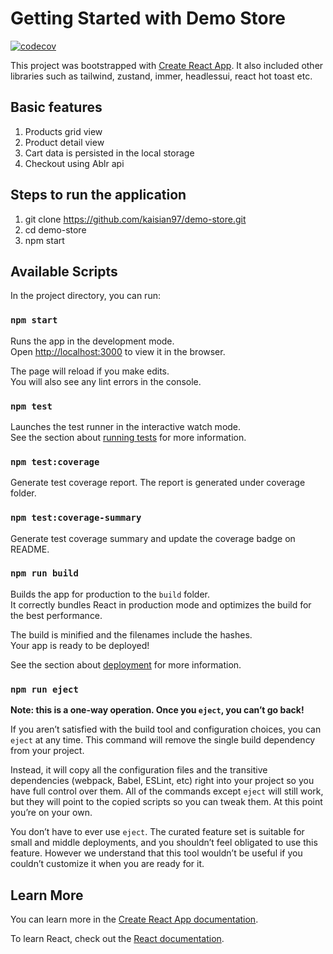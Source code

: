 # Getting Started with Demo Store

[![codecov](https://codecov.io/gh/kaisian97/demo-ablr/branch/main/graph/badge.svg?token=VENGEHZRX4)](https://codecov.io/gh/kaisian97/demo-store)

<!-- ![check-code-coverage](https://img.shields.io/badge/code--coverage-100%25-brightgreen) -->

This project was bootstrapped with [Create React App](https://github.com/facebook/create-react-app).
It also included other libraries such as tailwind, zustand, immer, headlessui, react hot toast etc.

## Basic features

1. Products grid view
2. Product detail view
3. Cart data is persisted in the local storage
4. Checkout using Ablr api

## Steps to run the application

1. git clone https://github.com/kaisian97/demo-store.git
2. cd demo-store
3. npm start

## Available Scripts

In the project directory, you can run:

### `npm start`

Runs the app in the development mode.\
Open [http://localhost:3000](http://localhost:3000) to view it in the browser.

The page will reload if you make edits.\
You will also see any lint errors in the console.

### `npm test`

Launches the test runner in the interactive watch mode.\
See the section about [running tests](https://facebook.github.io/create-react-app/docs/running-tests) for more information.

### `npm test:coverage`

Generate test coverage report. The report is generated under coverage folder.

### `npm test:coverage-summary`

Generate test coverage summary and update the coverage badge on README.

### `npm run build`

Builds the app for production to the `build` folder.\
It correctly bundles React in production mode and optimizes the build for the best performance.

The build is minified and the filenames include the hashes.\
Your app is ready to be deployed!

See the section about [deployment](https://facebook.github.io/create-react-app/docs/deployment) for more information.

### `npm run eject`

**Note: this is a one-way operation. Once you `eject`, you can’t go back!**

If you aren’t satisfied with the build tool and configuration choices, you can `eject` at any time. This command will remove the single build dependency from your project.

Instead, it will copy all the configuration files and the transitive dependencies (webpack, Babel, ESLint, etc) right into your project so you have full control over them. All of the commands except `eject` will still work, but they will point to the copied scripts so you can tweak them. At this point you’re on your own.

You don’t have to ever use `eject`. The curated feature set is suitable for small and middle deployments, and you shouldn’t feel obligated to use this feature. However we understand that this tool wouldn’t be useful if you couldn’t customize it when you are ready for it.

## Learn More

You can learn more in the [Create React App documentation](https://facebook.github.io/create-react-app/docs/getting-started).

To learn React, check out the [React documentation](https://reactjs.org/).
